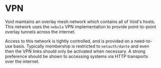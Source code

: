 # VPN

Void maintains an overlay mesh network which contains all of Void's
hosts.  This network uses the `nebula` VPN implementation to provide
point-to-point overlay tunnels across the internet.

Access to this network is tightly controlled, and is provided on a
need-to-use basis.  Typically membership is restricted to
`netauth/dante` and even then the VPN links should only be activated
when necessary.  A strong preference should be shown to accessing
systems via HTTP transports over the internet.
